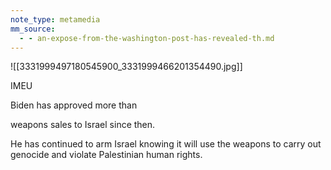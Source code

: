 ```yaml
---
note_type: metamedia
mm_source:
  - - an-expose-from-the-washington-post-has-revealed-th.md
---
```


![[3331999497180545900_3331999466201354490.jpg]]

IMEU

Biden has approved more than

weapons sales to Israel since then.

He has continued to arm Israel
knowing it will use the weapons
to carry out genocide and violate
Palestinian human rights.


